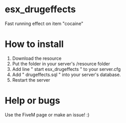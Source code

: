 # esx_drugeffects
Fast running effect on item "cocaine"


# How to install
1. Download the resource
2. Put the folder in your server's /resource folder
3. Add line " start esx_drugeffects " to your server.cfg
4. Add " drugeffects.sql " into your server's database.
5. Restart the server


# Help or bugs
Use the FiveM page or make an issue! :)
